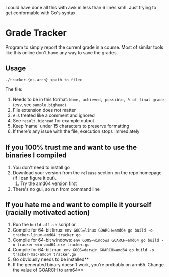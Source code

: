 I could have done all this with awk in less than 6 lines smh. Just trying to get conformable with Go's
syntax.

# Grade Tracker

Program to simply report the current grade in a course. Most of similar tools like this online don't have
any way to save the grades.

## Usage

`./tracker-{os-arch} <path_to_file>`

The file:

1. Needs to be in this format: `Name, achieved, possible, % of final grade` (csv, see `sample.bighead`)
2. File extension does not matter
3. `#` is treated like a comment and ignored
4. See `result.bighead` for example output
5. Keep 'name' under 15 characters to preserve formatting
6. If there's any issue with the file, execution stops immediately

## If you 100% trust me and want to use the binaries I compiled

1. You don't need to install go
2. Download your version from the `release` section on the repo homepage (if I can figure it out).
   1. Try the amd64 version first
3. There's no gui, so run from command line

## If you hate me and want to compile it yourself (racially motivated action)

1. Run the `build-all.sh` script or
2. Compile for 64-bit linux: `env GOOS=linux GOARCH=amd64 go build -o tracker-linux-amd64 tracker.go`
3. Compile for 64-bit windows: `env GOOS=windows GOARCH=amd64 go build -o tracker-win-amd64.exe tracker.go`
4. Compile for 64-bit mac: `env GOOS=darwin GOARCH=amd64 go build -o tracker-mac-amd64 tracker.go`
5. Go obviously needs to be installed**
6. If the generated binary doesn't work, you're probably on arm65. Change the value of GOARCH to arm64**
